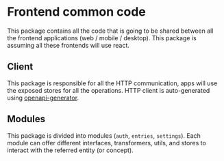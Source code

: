 # Frontend common code

This package contains all the code that is going to be shared between all the frontend applications (web / mobile / desktop). This package is assuming all these frontends will use react.

## Client

This package is responsible for all the HTTP communication, apps will use the exposed stores for all the operations. HTTP client is auto-generated using [openapi-generator](https://github.com/OpenAPITools/openapi-generator).

## Modules

This package is divided into modules (`auth`, `entries`, `settings`). Each module can offer different interfaces, transformers, utils, and stores to interact with the referred entity (or concept).
